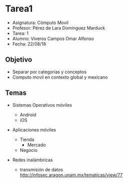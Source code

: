 # Tarea1

* Asignatura: Cómputo Movil
* Profesor: Pérez de Lara Domínguez Marduck
* Tarea: 1
* Alumno: Viveros Campos Omar Alfonso
* Fecha: 22/08/18 

## Objetivo

* Separar por categorías y conceptos
* Computo movil en contexto global y mexicano

## Temas

* Sistemas Operativos móviles
  * Android
  * iOS
* Aplicaciones móviles
  * Tienda
    * Mercado
  * Negocio
  
* Redes inalámbricas
  * transmisión de datos   http://infosec.aragon.unam.mx/tematicas/view/77
  
  

